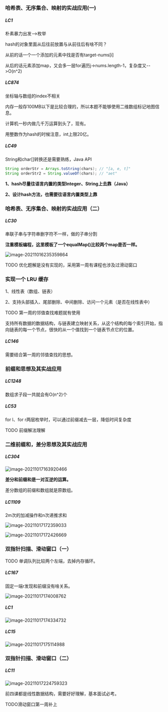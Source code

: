 ### 哈希表、无序集合、映射的实战应用(一)

##### LC1

朴素暴力出发-->枚举

hash的对象里面从后往前放置与从前往后有啥不同？

从前的话一个一个添加的元素中找是否有target-nums[i]

从后的话元素添加map，又会多一层for遍历j->nums.length-1，复杂度又-->O(n^2)



##### LC874

坐标轴与数组的index不相关

内存一般存100MB以下是比较合理的，所以本题不能够使用二维数组标记地图信息。

计算机一秒内做几千万运算到头了，现有。

用整数作为hash的时候注意，int上限20亿。



##### LC49

String和char[]转换还是需要熟练，Java API

```java
String orderStr = Arrays.toString(chars); // "[a, e, t]"
String orderStr2 = String.valueOf(chars); // "aet"
```



**1、hash尽量往语言内置的类型Integer、String上去靠（Java）**

**2、设计hash方法，也需要往语言内置类型上靠**



### 哈希表、无序集合、映射的实战应用（二）

##### LC30

串联子串与字符串删字符不一样，做的子串分割

**注重模板编程，这里模板了一个equalMap()比较两个map是否一样。**

![image-20211016235359864](./res/typora-user-images/image-20211016235359864.png)

TODO 优化题解是没有实现的，采用第一周有课程也涉及过滑动窗口



### 实现一个 LRU 缓存

1、线性表（数组、链表）

2、支持头部插入、尾部删除、中间删除、访问一个元素（是否在线性表中）



TODO 第一周的邻值查找难题就有使用

支持所有数据的数据结构，与链表建立映射关系，从这个结构的每个索引开始，指向链表的每一个节点，很快的从一个值找到一个链表节点它的位置。



##### LC146

需要结合第一周的邻值查找的思想。



### 前缀和思想及其实战应用

##### LC1248

数组求子段一共就会有O(n^2)个



##### LC53

for l、for r两层枚举时，可以通过前缀减去一层，降低时间复杂度

TODO 前缀解法理解



### 二维前缀和，差分思想及其实战应用

##### LC304

![image-20211017163920466](./res/typora-user-images/image-20211017163920466.png)



**差分和前缀和是一对互逆的运算。**

差分数组的前缀和数组就是原数组。

##### LC1109

2m次的加减操作和n次递推求和

![image-20211017172359033](./res/typora-user-images/image-20211017172359033.png)

![image-20211017172426669](./res/typora-user-images/image-20211017172426669.png)



### 双指针扫描、滑动窗口（一）

TODO 单调队列比较两个左端，去掉内存循环。



##### LC167

固定一端r发现和前缀没有啥关系。

![image-20211017174008762](./res/typora-user-images/image-20211017174008762.png)



##### LC1

![image-20211017174334732](./res/typora-user-images/image-20211017174334732.png)



##### LC15

![image-20211017175114988](./res/typora-user-images/image-20211017175114988.png)



### 双指针扫描、滑动窗口（二）

##### LC11

![image-20211017224759323](./res/typora-user-images/image-20211017224759323.png)



前四课都是线性数据结构，需要好好理解，基本面试必考。

TODO滑动窗口第一周补上

